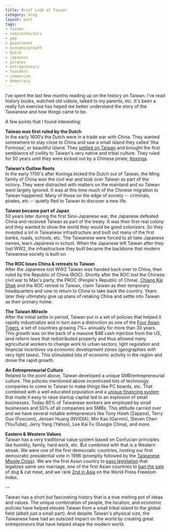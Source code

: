 ```yaml
---
title: Brief Look at Taiwan
category: blog
layout: post
tags:
- taiwan
- semiconductors
- gdp
- government
- economicgrowth
- dutch
- japanese
- pirates
- entrepreneurs
- founders
- communism
- democracy
---
```


I’ve spent the last few months reading up on the history on Taiwan. I've read history books, watched old videos, talked to my parents, etc. It's been a really fun exercise has heped me better understand the story of the Taiwanese and how things came to be. 

A few points that I found interesting:

**Taiwan was first ruled by the Dutch**  
In the early 1600’s the Dutch were in a trade war with China. They wanted somewhere to stay close to China and saw a small island they called 'Ilha Formosa', or beautiful island. They [settled on Taiwan](https://en.wikipedia.org/wiki/Dutch_Formosa) and brought the first semblance of civility to Taiwan's very native and tribal culture. They ruled for 50 years until they were kicked out by a Chinese pirate, [Koxinga](https://en.wikipedia.org/wiki/Koxinga). 

**Taiwan's Outlaw Roots**  
In the early 1700's after Koxinga kicked the Dutch out of Taiwan, the Ming family of China won the civil war and took over Taiwan as part of the victory. They were distracted with matters on the mainland and so Taiwan went largely ignored. It was at this time much of the Chinese migration to Taiwan happened. Many of those on the edge of society -- criminals, pirates, etc -- quietly fled to Taiwan to discover a new life. 

**Taiwan became part of Japan**  
50 years later during the first Sino-Japanese war, the Japanese defeated China and received Taiwan as part of the treaty. It was their first real colony and they wanted to show the world they would be good colonizers. So they invested a lot in Taiwanese infrastructure and built out many of the first banks, roads, schools, etc. The Taiwanese were forced to all take Japanese names, learn Japanese in school. When the Japanese left Taiwan after they lost WW2, the infrastructure they built became the backbone that modern Taiwanese society is built on.

**The ROC loses China & retreats to Taiwan**  
After the Japanese lost WW2 Taiwan was handed back over to China, then ruled by the Republic of China (ROC). Shortly after the ROC lost the Chinese civil war to Mao's party, the PROC (People's Republic of China). [Chiang Kai Shek](https://en.wikipedia.org/wiki/Chiang_Kai-shek) and the ROC retreat to Taiwan, claim Taiwan as their temporary headquarters and vow to return to China to take back the country. Years later they ultimately give up plans of retaking China and settle into Taiwan as their primary home.

**The Taiwan Miracle**  
After the initial settle in period, Taiwan put in a set of policies that helped it rapidly industrialize and in turn earn a distinction as one of the [Four Asian Tigers](https://en.wikipedia.org/wiki/Four_Asian_Tigers), a set of countries growing 7%+ annually for more than 30 years. This growth was on the back of a massive $4B cash injection from the US, land reform laws that redistributed property and thus allowed many agricultural workers to change work to urban sectors, light regulation and financial incentives via economic development zones (geographies with very light taxes). This stimulated lots of economic activity in the region and drove the rapid growth.

**An Entrepreneurial Culture**  
Related to the point above, Taiwan developed a unique SMB/entrepreneurial culture. The policies mentioned above incentivzed lots of technoogy companies to come to Taiwan to make things like PC boards, etc. That combined with a well educated population and a [unique financing system](https://en.wikipedia.org/wiki/Hui_(informal_loan_club)) that made it easy to raise startup capital led to an explosion of small businesses. Today 80% of Taiwanese workers are employed by small businesses and 50% of all companies are SMBs. This attitude carried over and we have several notable entrepreneurs like Tony Hsieh (Zappos), Terry Guo (Foxconn), Jensen Huang (NVIDIA), Min Kao (Garmin), Steven Chen (YouTube), Jerry Yang (Yahoo), Lee Kai Fu (Google China), and more.

**Eastern & Western Values**  
Taiwan has a very traditional value system based on Confucian principles like humility, family, hard work, etc. But combined with that is a Western streak. We were one of the first democratic countries, hosting our first democratic presidential vote in 1996 (promptly followed by the [Taiwanese Missile Crisis](https://en.wikipedia.org/wiki/Third_Taiwan_Strait_Crisis)). We are the first Asian country to [pass legislation](https://www.nytimes.com/2019/05/17/world/asia/taiwan-gay-marriage.html) that legalizes same sex marriage, one of the first Asian countries to [ban the sale](https://www.nationalgeographic.com/news/2017/04/taiwan-dog-cat-meat-animal-welfare-china-korea/) of dog & cat meat, and we rank [2nd in Asia](https://www.taiwannews.com.tw/en/news/3683120) on the World Press Freedom Index.

--

Taiwan has a short but fascinating history that is a true melting pot of ideas and values. The unique combination of people, the location, and economic policies have helped elevate Taiwan from a small tribal island to the global field (albeit just a small part). And despite Taiwan's physical size, the Taiwanese have had an outsized impact on the world by creating great entrepreneurs that have helped shape the modern world.